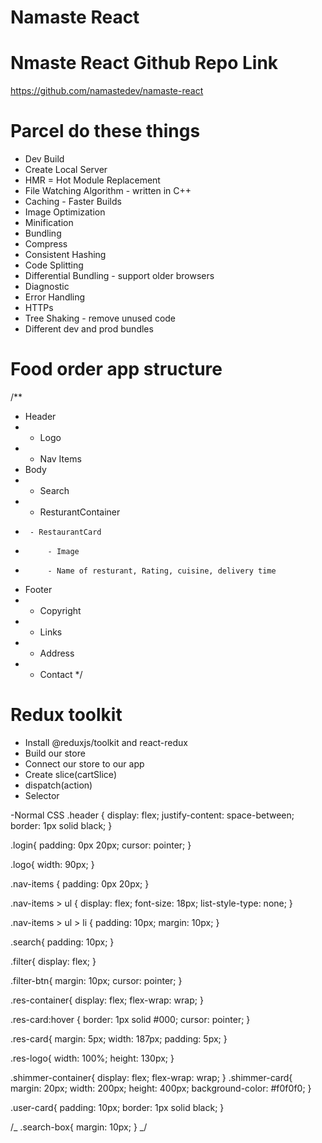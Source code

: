 # Namaste React

# Nmaste React Github Repo Link

https://github.com/namastedev/namaste-react

# Parcel do these things

- Dev Build
- Create Local Server
- HMR = Hot Module Replacement
- File Watching Algorithm - written in C++
- Caching - Faster Builds
- Image Optimization
- Minification
- Bundling
- Compress
- Consistent Hashing
- Code Splitting
- Differential Bundling - support older browsers
- Diagnostic
- Error Handling
- HTTPs
- Tree Shaking - remove unused code
- Different dev and prod bundles

# Food order app structure

/\*\*

- Header
- - Logo
- - Nav Items
- Body
- - Search
- - ResturantContainer
-      - RestaurantCard
-          - Image
-          - Name of resturant, Rating, cuisine, delivery time
- Footer
- - Copyright
- - Links
- - Address
- - Contact
    \*/

# Redux toolkit
 - Install @reduxjs/toolkit and react-redux
 - Build our store
 - Connect our store to our app
 - Create slice(cartSlice)
 - dispatch(action)
 - Selector



-Normal CSS
.header {
display: flex;
justify-content: space-between;
border: 1px solid black;
}

.login{
padding: 0px 20px;
cursor: pointer;
}

.logo{
width: 90px;
}

.nav-items {
padding: 0px 20px;
}

.nav-items > ul {
display: flex;
font-size: 18px;
list-style-type: none;
}

.nav-items > ul > li {
padding: 10px;
margin: 10px;
}

.search{
padding: 10px;
}

.filter{
display: flex;
}

.filter-btn{
margin: 10px;
cursor: pointer;
}

.res-container{
display: flex;
flex-wrap: wrap;
}

.res-card:hover {
border: 1px solid #000;
cursor: pointer;
}

.res-card{
margin: 5px;
width: 187px;
padding: 5px;
}

.res-logo{
width: 100%;
height: 130px;
}

.shimmer-container{
display: flex;
flex-wrap: wrap;
}
.shimmer-card{
margin: 20px;
width: 200px;
height: 400px;
background-color: #f0f0f0;
}

.user-card{
padding: 10px;
border: 1px solid black;
}

/_ .search-box{
margin: 10px;
} _/
